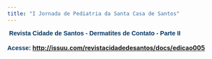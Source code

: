 ```yaml
---
title: "I Jornada de Pediatria da Santa Casa de Santos"
---
```


<span style="color: #073763; font-family: Arial, Helvetica, sans-serif;"><strong>&nbsp;Revista Cidade de Santos - Dermatites de Contato - Parte II</strong></span><br /><br /><span style="color: #073763; font-family: Arial, Helvetica, sans-serif;"><strong>Acesse: </strong></span><a href="http://issuu.com/revistacidadedesantos/docs/edicao005"><span style="color: #073763; font-family: Arial, Helvetica, sans-serif;"><strong>http://issuu.com/revistacidadedesantos/docs/edicao005</strong></span></a><span style="color: #073763; font-family: Arial, Helvetica, sans-serif;"><strong> </strong></span>